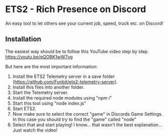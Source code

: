 # ETS2 - Rich Presence on Discord
An easy tool to let others see your current job, speed, truck etc. on Discord!

## Installation
The easiest way should be to  follow this YouTube video step by step.
https://youtu.be/eQOBK1wW7vg


But here are the most important information:
1. Install the ETS2 Telemetry server in a save folder (https://github.com/Funbit/ets2-telemetry-server).
2. Install this files into another folder.
3. Start the Telemetry server.
4. Install the required node modules using "npm i"
5. Start this tool using "node index.js"
6. Start ETS2.
7. Now make sure to select the correct "game" in Discords Game Settings. In this case you should try to find the "game" called "node"
8. Select that and start playing!
I know... that wasn't the best explanation... Just watch the video!
